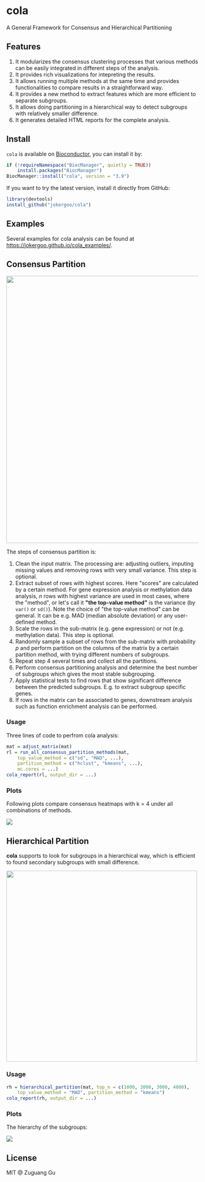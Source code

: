 # cola

A General Framework for Consensus and Hierarchical Partitioning

## Features

1. It modularizes the consensus clustering processes that various methods can
   be easily integrated in different steps of the analysis.
2. It provides rich visualizations for intepreting the results.
3. It allows running multiple methods at the same time and provides
   functionalities to compare results in a straightforward way.
4. It provides a new method to extract features which are more efficient to
   separate subgroups.
5. It allows doing partitioning in a hierarchical way to detect subgroups
   with relatively smaller difference.
6. It generates detailed HTML reports for the complete analysis.

## Install

`cola` is available on [Bioconductor](http://bioconductor.org/packages/devel/bioc/html/cola.html), you can install it by:

```r
if (!requireNamespace("BiocManager", quietly = TRUE))
    install.packages("BiocManager")
BiocManager::install("cola", version = "3.9")
```

If you want to try the latest version, install it directly from GitHub:

```r
library(devtools)
install_github("jokergoo/cola")
```

## Examples

Several examples for cola analysis can be found at https://jokergoo.github.io/cola_examples/.

## Consensus Partition

<img width="700" src="https://user-images.githubusercontent.com/449218/52628723-86af3400-2eb8-11e9-968d-b7f47a408818.png" />

The steps of consensus partition is:

1. Clean the input matrix. The processing are: adjusting outliers, imputing missing
   values and removing rows with very small variance. This step is optional.
2. Extract subset of rows with highest scores. Here "scores" are calculated by
   a certain method. For gene expression analysis or methylation data
   analysis, $n$ rows with highest variance are used in most cases, where
   the "method", or let's call it **"the top-value method"** is the variance (by
   `var()` or `sd()`). Note the choice of "the top-value method" can be
   general. It can be e.g. MAD (median absolute deviation) or any user-defined
   method.
3. Scale the rows in the sub-matrix (e.g. gene expression) or not (e.g. methylation data).
   This step is optional.
4. Randomly sample a subset of rows from the sub-matrix with probability $p$ and
   perform partition on the columns of the matrix by a certain partition
   method, with trying different numbers of subgroups.
5. Repeat step 4 several times and collect all the partitions.
6. Perform consensus partitioning analysis and determine the best number of
   subgroups which gives the most stable subgrouping.
7. Apply statistical tests to find rows that show significant difference
   between the predicted subgroups. E.g. to extract subgroup specific genes.
8. If rows in the matrix can be associated to genes, downstream analysis such
   as function enrichment analysis can be performed.

### Usage

Three lines of code to perfrom cola analysis:

```r
mat = adjust_matrix(mat)
rl = run_all_consensus_partition_methods(mat, 
    top_value_method = c("sd", "MAD", ...),
    partition_method = c("hclust", "kmeans", ...),
    mc.cores = ...)
cola_report(rl, output_dir = ...)
```

### Plots

Following plots compare consensus heatmaps with k = 4 under all combinations of methods.

<img src="https://user-images.githubusercontent.com/449218/52631118-3a66f280-2ebe-11e9-8dea-0172d9beab91.png" />


## Hierarchical Partition

**cola** supports to look for subgroups in a hierarchical way, which is efficient to found secondary subgroups with small difference.

<img width="500" src="https://user-images.githubusercontent.com/449218/52628768-9a5a9a80-2eb8-11e9-9de1-974afd10bfc2.png" />

### Usage

```r
rh = hierarchical_partition(mat, top_n = c(1000, 2000, 3000, 4000),
    top_value_method = "MAD", partition_method = "kmeans")
cola_report(rh, output_dir = ...)
```

### Plots

The hierarchy of the subgroups:

<img src="https://user-images.githubusercontent.com/449218/48982041-8be0bc00-f0dd-11e8-80ab-2732daedad94.png">

## License

MIT @ Zuguang Gu

